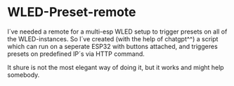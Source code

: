 # WLED-Preset-remote
I´ve needed a remote for a multi-esp WLED setup to trigger presets on all of the WLED-instances.
So I´ve created (with the help of chatgpt^^) a script which can run on a seperate ESP32 with buttons attached, and triggeres presets on predefined IP´s via HTTP command.

It shure is not the most elegant way of doing it, but it works and might help somebody.
